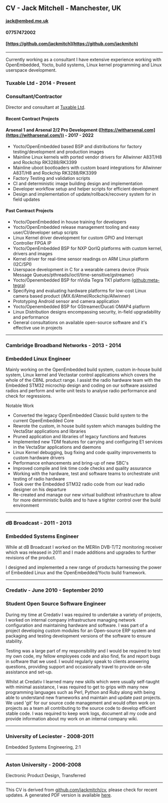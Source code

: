 ## CV - Jack Mitchell - Manchester, UK

#### [jack@embed.me.uk](jack@embed.me.uk)
#### 07757472002
#### [https://github.com/jackmitch](https://github.com/jackmitch)
---

Currently working as a consultant I have extensive experience working with OpenEmbedded, Yocto, build systems, Linux kernel programming and Linux userspace development.

### Tuxable Ltd - 2014 - Present
### Consultant/Contractor

Director and consultant at [Tuxable Ltd](http://www.tuxable.co.uk).

#### Recent Contract Projects

#### Arsenal 1 and Arsenal 2/2 Pro Development ([https://witharsenal.com](https://witharsenal.com/)) - 2017 - 2022

- Yocto/OpenEmbedded based BSP and distributions for factory testing/development and production images
- Mainline Linux kernels with ported vendor drivers for Allwinner A83T/H8 and Rockchip RK3288/RK3399
- Mainline uboot bootloaders with custom board integrations for Allwinner A83T/H8 and Rockchip RK3288/RK3399
- Factory Testing and validation scripts
- CI and deterministic image building design and implementation
- Developer workflow setup and helper scripts for efficient development
- Design and implementation of update/rollback/recovery system for in field updates

#### Past Contract Projects

- Yocto/OpenEmbedded in house training for developers
- Yocto/OpenEmbedded release management tooling and easy user/CI/developer setup scripts
- Linux Kernel driver development for custom GPIO and Interrupt Controller FPGA IP
- Yocto/OpenEmbedded BSP for NXP QorIQ platforms with custom kernel, drivers and images
- Kernel driver for real-time sensor readings on ARM Linux platform (I2C/SPI)
- Userspace development in C for a wearable camera device (Posix Message Queues/pthreads/ioctl/time-sensitive/gstreamer)
- Yocto/Openembedded BSP for nVidia Tegra TK1 platform ([github:meta-tegra](https://github.com/madisongh/meta-tegra))
- Specifying and evaluating hardware platforms for low-cost Linux camera based product (iMX.6/Atmel/Rockchip/Allwinner)
- Prototyping Android sensor and camera application
- Yocto/Openembedded BSP for GStreamer/Ducati OMAP4 platform
- Linux Distribution designs encompassing security, in-field upgradability and performance
- General consultations on available open-source software and it's effective use in projects

---

### Cambridge Broadband Networks - 2013 - 2014
### Embedded Linux Engineer

Mainly working on the OpenEmbedded build system, custom in-house build system, Linux kernel and Vectastar control applications which covers the whole of the CBNL product range. I assist the radio hardware team with the Embedded STM32 microchip design and coding on our software assisted radios and perform and write unit tests to analyse radio performance and check for regressions.

Notable Work
- Converted the legacy OpenEmbedded Classic build system to the current OpenEmbedded Core
- Rewrote the custom, in house build system which manages building the VectaStar applications and libraries
- Pruned application and libraries of legacy functions and features
- Implemented new TDM features for carrying and configuring E1 services in the VectaStar applications and daemons
- Linux Kernel debugging, bug fixing and code quality improvements to custom hardware drivers
- Performance enhancements and bring-up of new SBC's
- Improved compile and link time code checks and quality assurance
- Working with the hardware, test and software teams to orchestrate unit testing of radio hardware
- Took over the Embedded STM32 radio code from our lead radio designer on his departure
- Re-created and manage our new virtual buildhost infrastructure to allow for more deterministic builds and to have a tighter control over the build environment

---

### dB Broadcast - 2011 - 2013
### Embedded Systems Engineer

While at dB Broadcast I worked on the MERlin DVB-T/T2 monitoring receiver which was released in 2011 and I made additions and upgrades to further revisions of the product.

I designed and implemented a new range of products harnessing the power of Embedded Linux and the OpenEmbedded/Yocto build framework.

---

### Credativ - June 2010 - September 2010
### Student Open Source Software Engineer

During my time at Credativ I was required to undertake a variety of projects, I worked on internal company infrastructure managing network configuration and maintaining hardware and software. I was part of a project developing custom modules for an Open-source ERP system and packaging and testing development versions of the software to ensure stability.

Testing was a large part of my responsibility and I would be required to test my own code, my fellow employees code and also find, fix and report bugs in software that we used. I would regularly speak to clients answering questions, providing support and occasionally travel to provide on-site assistance and set-up.

Whilst at Credativ I learned many new skills which were usually self-taught with minimal assistance, I was required to get to grips with many new programming languages such as Perl, Python and Ruby along with being able to understand new frameworks and maintain and update past projects. We used 'git' for our source code management and would often work on projects as a team all contributing to the source code to develop efficient stable code. I was required to keep work logs, document all my code and provide information about my work on an internal company wiki.

---

### University of Leciester - 2008-2011
Embedded Systems Engineering, 2:1

---

### Aston University - 2006-2008
Electronic Product Design, Transferred

---

This CV is derived from [github.com/jackmitch/cv](https://github.com/jackmitch/cv), please check for recent updates. A generated PDF version is available [here](https://raw.githubusercontent.com/jackmitch/cv/master/JackMitchell-CV.pdf).
